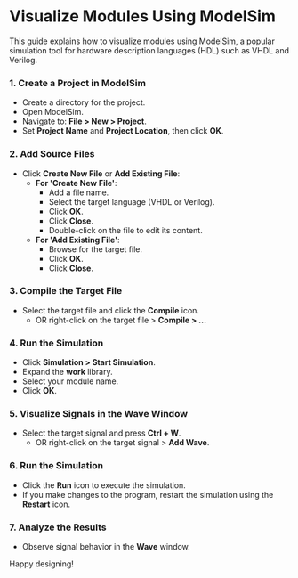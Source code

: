 # Visualize Modules Using ModelSim

This guide explains how to visualize modules using ModelSim, a popular simulation tool for hardware description languages (HDL) such as VHDL and Verilog.

### 1. Create a Project in ModelSim

- Create a directory for the project.
- Open ModelSim.
- Navigate to: **File > New > Project**.
- Set **Project Name** and **Project Location**, then click **OK**.

### 2. Add Source Files

- Click **Create New File** or **Add Existing File**:
  - **For 'Create New File'**:
    - Add a file name.
    - Select the target language (VHDL or Verilog).
    - Click **OK**.
    - Click **Close**.
    - Double-click on the file to edit its content.
  - **For 'Add Existing File'**:
    - Browse for the target file.
    - Click **OK**.
    - Click **Close**.

### 3. Compile the Target File

- Select the target file and click the **Compile** icon.
  - OR right-click on the target file > **Compile > ...**

### 4. Run the Simulation

- Click **Simulation > Start Simulation**.
- Expand the **work** library.
- Select your module name.
- Click **OK**.

### 5. Visualize Signals in the Wave Window

- Select the target signal and press **Ctrl + W**.
  - OR right-click on the target signal > **Add Wave**.

### 6. Run the Simulation

- Click the **Run** icon to execute the simulation.
- If you make changes to the program, restart the simulation using the **Restart** icon.

### 7. Analyze the Results

- Observe signal behavior in the **Wave** window.

Happy designing!
